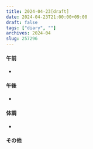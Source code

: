 ```yaml
---
title: 2024-04-23[draft]
date: 2024-04-23T21:00:00+09:00
draft: false
tags: ["diary", ""]
archives: 2024-04
slug: 257296
---
```

#### 午前
- 
#### 午後
- 
#### 体調
- 
#### その他